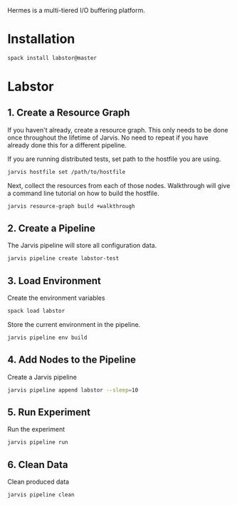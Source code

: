 Hermes is a multi-tiered I/O buffering platform.

# Installation

```bash
spack install labstor@master
```

# Labstor

## 1. Create a Resource Graph

If you haven't already, create a resource graph. This only needs to be done
once throughout the lifetime of Jarvis. No need to repeat if you have already
done this for a different pipeline.

If you are running distributed tests, set path to the hostfile you are  using.
```bash
jarvis hostfile set /path/to/hostfile
```

Next, collect the resources from each of those nodes. Walkthrough will give
a command line tutorial on how to build the hostfile.
```bash
jarvis resource-graph build +walkthrough
```

## 2. Create a Pipeline

The Jarvis pipeline will store all configuration data.
```bash
jarvis pipeline create labstor-test
```

## 3. Load Environment

Create the environment variables
```bash
spack load labstor
```````````

Store the current environment in the pipeline.
```bash
jarvis pipeline env build
```

## 4. Add Nodes to the Pipeline

Create a Jarvis pipeline
```bash
jarvis pipeline append labstor --sleep=10
```

## 5. Run Experiment

Run the experiment
```bash
jarvis pipeline run
```

## 6. Clean Data

Clean produced data
```bash
jarvis pipeline clean
```